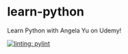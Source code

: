 # learn-python
Learn Python with Angela Yu on Udemy!

[![linting: pylint](https://img.shields.io/badge/linting-pylint-yellowgreen)](https://github.com/pylint-dev/pylint)
